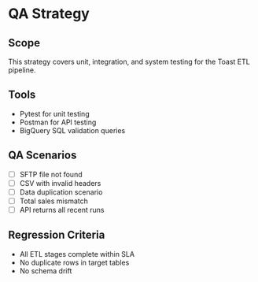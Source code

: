 
# QA Strategy

## Scope
This strategy covers unit, integration, and system testing for the Toast ETL pipeline.

## Tools
- Pytest for unit testing
- Postman for API testing
- BigQuery SQL validation queries

## QA Scenarios
- [ ] SFTP file not found
- [ ] CSV with invalid headers
- [ ] Data duplication scenario
- [ ] Total sales mismatch
- [ ] API returns all recent runs

## Regression Criteria
- All ETL stages complete within SLA
- No duplicate rows in target tables
- No schema drift
